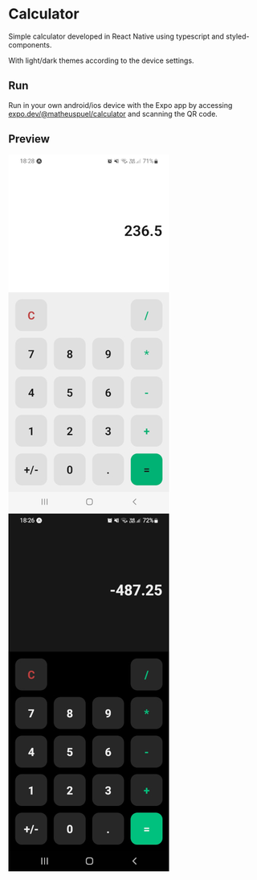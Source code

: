 # Calculator

Simple calculator developed in React Native using typescript and styled-components.

With light/dark themes according to the device settings.

## Run

Run in your own android/ios device with the Expo app by accessing [expo.dev/@matheuspuel/calculator](https://expo.dev/@matheuspuel/calculator) and scanning the QR code.

## Preview

![Calculator Screenshot Light](docs/images/screenshot-light.jpg)
![Calculator Screenshot Dark](docs/images/screenshot-dark.jpg)

